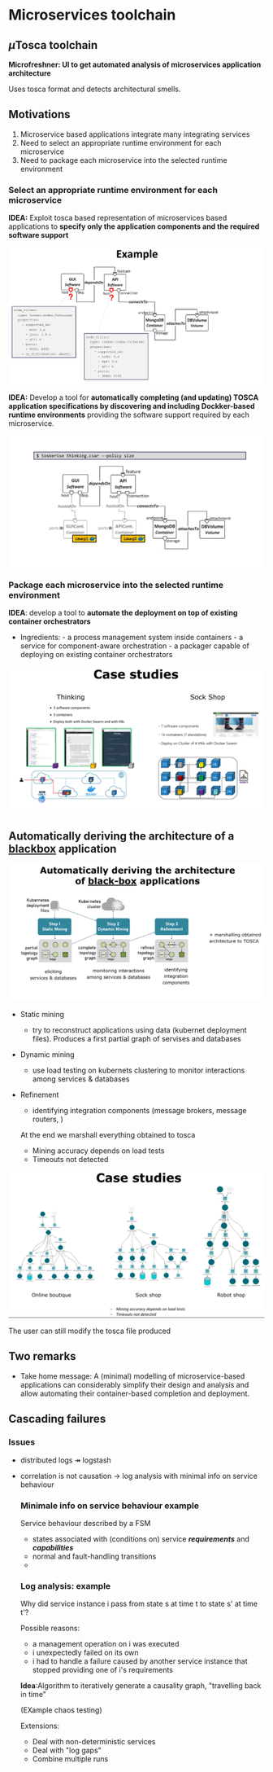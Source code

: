 # Microservices toolchain

## $\mu$Tosca toolchain

**Microfreshner: UI to get automated analysis of microservices application architecture**

Uses tosca format and detects architectural smells.



## Motivations

1. Microservice based applications integrate many integrating services
2. Need to select an appropriate runtime environment for each microservice
3. Need to package each microservice into the selected runtime environment

### Select an appropriate runtime environment for each microservice

**IDEA:** Exploit tosca based representation of microservices based applications to **specify only the application components and the required software support**

![img](img/toscarepr.png)

**IDEA:**	Develop a tool for **automatically completing (and updating) TOSCA application specifications by discovering and including Dockker-based  runtime environments** providing the software support required by each microservice.

![](img/toskerise.png)

### Package each microservice into the selected runtime environment

**IDEA**: develop a tool to **automate the deployment on top of existing container orchestrators**

  - Ingredients:
    		- a process management system inside containers
        		- a service for component-aware orchestration
        		- a packager capable of deploying on existing container orchestrators

![](img/casestudies.png)

## Automatically deriving the architecture of a <u>blackbox</u> application

![](img/microminer.png)



- Static mining

  - try to reconstruct applications using data (kubernet deployment files). Produces a first partial graph of servises and databases

- Dynamic mining

  - use load testing on kubernets clustering to monitor interactions among services & databases

- Refinement

  - identifying integration components (message brokers, message routers, )

  At the end we marshall everything obtained to tosca

  - Mining accuracy depends on load tests
  - Timeouts not detected

![](img/minercases.png)

The user can still modify the tosca file produced

## Two remarks

- Take home message: A (minimal) modelling of microservice-based applications can considerably simplify their design and analysis and allow automating their container-based completion and deployment.



## Cascading failures

### Issues

- distributed logs &Rarr; logstash

- correlation is not causation &rarr; log analysis with minimal info on service behaviour 

  ### Minimale info on service behaviour example

  Service behaviour described by a FSM

  - states associated with (conditions on) service ***requirements*** and ***capabilities***
  - normal and  fault-handling transitions
  - 
  
  ### Log analysis: example
  
  Why did service instance i pass from state s at time t to state s' at time t'?
  
  Possible reasons:
  
  - a management operation on i was executed
  - i unexpectedly failed on its own
  - i had to handle a failure caused by another service instance that stopped providing one of i's requirements
  
  **Idea**:Algorithm to iteratively generate a causality graph, "travelling back in time"
  
  (EXample chaos testing)
  
  Extensions:
  
  - Deal with non-deterministic services
  - Deal with "log gaps"
  - Combine multiple runs